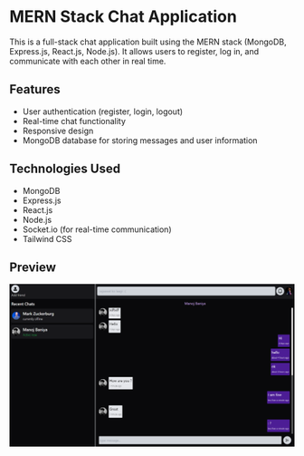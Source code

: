 # MERN Stack Chat Application

This is a full-stack chat application built using the MERN stack (MongoDB, Express.js, React.js, Node.js). It allows users to register, log in, and communicate with each other in real time.

## Features

- User authentication (register, login, logout)
- Real-time chat functionality
- Responsive design
- MongoDB database for storing messages and user information

## Technologies Used

- MongoDB
- Express.js
- React.js
- Node.js
- Socket.io (for real-time communication)
- Tailwind CSS

## Preview

![Preview Image](./Frontend/src/assets/chatapp.png)